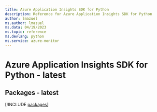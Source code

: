 ```yaml
---
title: Azure Application Insights SDK for Python
description: Reference for Azure Application Insights SDK for Python
author: lmazuel
ms.author: lmazuel
ms.data: 04/19/2023
ms.topic: reference
ms.devlang: python
ms.service: azure-monitor
---
```

# Azure Application Insights SDK for Python - latest
## Packages - latest
[!INCLUDE [packages](application-insights-index.md)]